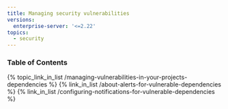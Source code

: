 ```yaml
---
title: Managing security vulnerabilities
versions:
  enterprise-server: '<=2.22'
topics:
  - security
---
```



### Table of Contents
{% topic_link_in_list /managing-vulnerabilities-in-your-projects-dependencies %}
    {% link_in_list /about-alerts-for-vulnerable-dependencies %}
    {% link_in_list /configuring-notifications-for-vulnerable-dependencies %}
